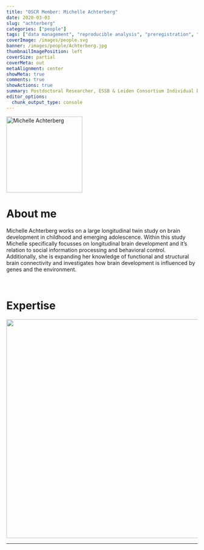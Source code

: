 ```yaml
---
title: "OSCR Member: Michelle Achterberg"
date: 2020-03-03
slug: "achterberg"
categories: ["people"]
tags: ["data management", "reproducible analysis", "preregistration", "school-essb"] # top 3 categories + unique + school
coverImage: /images/people.svg
banner: /images/people/Achterberg.jpg
thumbnailImagePosition: left
coverSize: partial
coverMeta: out
metaAlignment: center
showMeta: true
comments: true
showActions: true
summary: Postdoctoral Researcher, ESSB & Leiden Consortium Individual Development
editor_options: 
  chunk_output_type: console
---
```


<!-- EMAIL -->
<p>
  <a href="mailto:achterberg@essb.eur.nl">
  <img border="0" alt="Michelle Achterberg" src="/images/people/Achterberg.jpg" width="200" height="200" align="center">
  </a>
</p>


<p align="center">
<!--  CV -->
  <a href="https://www.michelleachterberg.nl/about" class="fa-solid fa-file" style="color:#000000;">
  </a> 

<!-- TWITTER    -->
  <a href="https://twitter.com/_MAchterberg" class="fa-brands fa-x-twitter" style="color:#000000;">
  </a>  


<!-- GOOGLE SCHOLAR
  <a href="" class="fa-brands fa-google-scholar" style="color:#000000;">
  </a>
  -->
  
<!-- RESEARCHGATE  --> 
  <a href="https://www.researchgate.net/profile/Michelle_Achterberg" class="fa-brands fa-researchgate" style="color:#000000;">
  </a>
  
  
<!-- LINKEDIN 
  <a href="" class="fa-brands fa-linkedin" style="color:#000000;">
  </a> -->  
  
  <!-- ORCID   
  <a href="" class="fa-brands fa-orcid" style="color:#000000;">
  </a>  -->

<!-- PERSONAL WEBSITE  -->
  <a href="https://www.michelleachterberg.nl/" class="fa-solid fa-link" style="color:#000000;">
  </a> 

<!-- GITHUB 
  <a href="" class="fa-brands fa-github" style="color:#000000;"> 
  </a> -->
</p>


# About me

Michelle Achterberg works on a large longitudinal twin study on brain development in childhood and emerging adolescence. Within this study Michelle specifically focusses on longitudinal brain development and it’s relation to social information processing and behavioral control. Additionally, she is expanding her knowledge of functional and structural brain connectivity and investigates how brain development is influenced by genes and the environment.

<BR>

# Expertise

<img src="{{< blogdown/postref >}}index_files/figure-html/radarPlot-1.png" width="576" />

***


